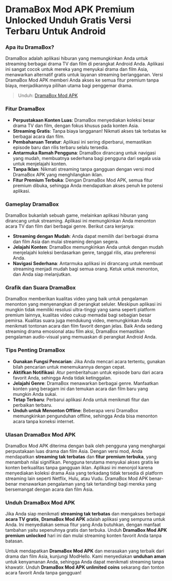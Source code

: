 # DramaBox Mod APK Premium Unlocked Unduh Gratis Versi Terbaru Untuk Android

### Apa itu DramaBox?

DramaBox adalah aplikasi hiburan yang memungkinkan Anda untuk streaming berbagai drama TV dan film di perangkat Android Anda. Aplikasi ini sangat cocok untuk mereka yang menyukai drama dan film Asia, menawarkan alternatif gratis untuk layanan streaming berlangganan. Versi DramaBox Mod APK memberi Anda akses ke semua fitur premium tanpa biaya, menjadikannya pilihan utama bagi penggemar drama.

>Unduh: [DramaBox Mod APK](https://modhello.com/dramabox/)

### Fitur DramaBox

- **Perpustakaan Konten Luas**: DramaBox menyediakan koleksi besar drama TV dan film, dengan fokus khusus pada konten Asia.
- **Streaming Gratis**: Tanpa biaya langganan! Nikmati akses tak terbatas ke berbagai acara dan film.
- **Pembaharuan Teratur**: Aplikasi ini sering diperbarui, memastikan episode baru dan rilis terbaru selalu tersedia.
- **Antarmuka Ramah Pengguna**: DramaBox dirancang untuk navigasi yang mudah, membuatnya sederhana bagi pengguna dari segala usia untuk menjelajahi konten.
- **Tanpa Iklan**: Nikmati streaming tanpa gangguan dengan versi mod DramaBox APK yang menghilangkan iklan.
- **Fitur Premium Terbuka**: Dengan DramaBox Mod APK, semua fitur premium dibuka, sehingga Anda mendapatkan akses penuh ke potensi aplikasi.

### Gameplay DramaBox

DramaBox bukanlah sebuah game, melainkan aplikasi hiburan yang dirancang untuk streaming. Aplikasi ini memungkinkan Anda menonton acara TV dan film dari berbagai genre. Berikut cara kerjanya:

- **Streaming dengan Mudah**: Anda dapat memilih dari berbagai drama dan film Asia dan mulai streaming dengan segera.
- **Jelajahi Konten**: DramaBox memungkinkan Anda untuk dengan mudah menjelajahi koleksi berdasarkan genre, tanggal rilis, atau preferensi Anda.
- **Navigasi Sederhana**: Antarmuka aplikasi ini dirancang untuk membuat streaming menjadi mudah bagi semua orang. Ketuk untuk menonton, dan Anda siap melanjutkan.

### Grafik dan Suara DramaBox

DramaBox memberikan kualitas video yang baik untuk pengalaman menonton yang menyenangkan di perangkat seluler. Meskipun aplikasi ini mungkin tidak memiliki resolusi ultra-tinggi yang sama seperti platform premium lainnya, kualitas video cukup memadai bagi sebagian besar pemirsa. Kualitas suara juga mendukung video, memungkinkan Anda menikmati tontonan acara dan film favorit dengan jelas. Baik Anda sedang streaming drama emosional atau film aksi, DramaBox memastikan pengalaman audio-visual yang memuaskan di perangkat Android Anda.

### Tips Penting DramaBox

- **Gunakan Fungsi Pencarian**: Jika Anda mencari acara tertentu, gunakan bilah pencarian untuk menemukannya dengan cepat.
- **Aktifkan Notifikasi**: Atur pemberitahuan untuk episode baru dari acara favorit Anda, sehingga Anda tidak ketinggalan.
- **Jelajahi Genre**: DramaBox menawarkan berbagai genre. Manfaatkan konten yang beragam ini dan temukan acara dan film baru yang mungkin Anda sukai.
- **Tetap Terbaru**: Perbarui aplikasi Anda untuk menikmati fitur dan perbaikan terbaru.
- **Unduh untuk Menonton Offline**: Beberapa versi DramaBox memungkinkan pengunduhan offline, sehingga Anda bisa menonton acara tanpa koneksi internet.

### Ulasan DramaBox Mod APK

DramaBox Mod APK diterima dengan baik oleh pengguna yang menghargai perpustakaan luas drama dan film Asia. Dengan versi mod, Anda mendapatkan **streaming tak terbatas** dan **fitur premium terbuka**, yang menambah nilai signifikan. Pengguna terutama menyukai akses gratis ke konten berkualitas tanpa gangguan iklan. Aplikasi ini menonjol karena menyediakan koleksi drama Asia yang terkadang tidak tersedia di platform streaming lain seperti Netflix, Hulu, atau Vudu. DramaBox Mod APK benar-benar menawarkan pengalaman yang tak tertandingi bagi mereka yang bersemangat dengan acara dan film Asia.

### Unduh DramaBox Mod APK

Jika Anda siap menikmati **streaming tak terbatas** dan mengakses berbagai **acara TV gratis**, **DramaBox Mod APK** adalah aplikasi yang sempurna untuk Anda. Ini menyediakan semua fitur yang Anda butuhkan, dengan manfaat tambahan yaitu sepenuhnya gratis dan terbuka. Unduh **DramaBox Mod APK premium unlocked** hari ini dan mulai streaming konten favorit Anda tanpa batasan.

Untuk mendapatkan **DramaBox Mod APK** dan merasakan yang terbaik dari drama dan film Asia, kunjungi ModHello. Kami menyediakan **unduhan aman** untuk kenyamanan Anda, sehingga Anda dapat menikmati streaming tanpa khawatir. Unduh **DramaBox Mod APK unlimited coins** sekarang dan tonton acara favorit Anda tanpa gangguan!
